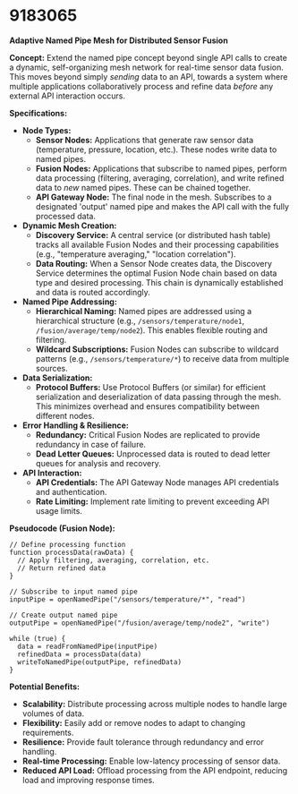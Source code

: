 # 9183065

**Adaptive Named Pipe Mesh for Distributed Sensor Fusion**

**Concept:** Extend the named pipe concept beyond single API calls to create a dynamic, self-organizing mesh network for real-time sensor data fusion. This moves beyond simply *sending* data to an API, towards a system where multiple applications collaboratively process and refine data *before* any external API interaction occurs.

**Specifications:**

*   **Node Types:**
    *   **Sensor Nodes:** Applications that generate raw sensor data (temperature, pressure, location, etc.). These nodes write data to named pipes.
    *   **Fusion Nodes:** Applications that subscribe to named pipes, perform data processing (filtering, averaging, correlation), and write refined data to *new* named pipes. These can be chained together.
    *   **API Gateway Node:** The final node in the mesh. Subscribes to a designated 'output' named pipe and makes the API call with the fully processed data.
*   **Dynamic Mesh Creation:**
    *   **Discovery Service:** A central service (or distributed hash table) tracks all available Fusion Nodes and their processing capabilities (e.g., "temperature averaging," "location correlation").
    *   **Data Routing:** When a Sensor Node creates data, the Discovery Service determines the optimal Fusion Node chain based on data type and desired processing. This chain is dynamically established and data is routed accordingly.
*   **Named Pipe Addressing:**
    *   **Hierarchical Naming:**  Named pipes are addressed using a hierarchical structure (e.g., `/sensors/temperature/node1`, `/fusion/average/temp/node2`). This enables flexible routing and filtering.
    *   **Wildcard Subscriptions:** Fusion Nodes can subscribe to wildcard patterns (e.g., `/sensors/temperature/*`) to receive data from multiple sources.
*   **Data Serialization:**
    *   **Protocol Buffers:** Use Protocol Buffers (or similar) for efficient serialization and deserialization of data passing through the mesh. This minimizes overhead and ensures compatibility between different nodes.
*   **Error Handling & Resilience:**
    *   **Redundancy:**  Critical Fusion Nodes are replicated to provide redundancy in case of failure.
    *   **Dead Letter Queues:**  Unprocessed data is routed to dead letter queues for analysis and recovery.
*   **API Interaction:**
    *   **API Credentials:** The API Gateway Node manages API credentials and authentication.
    *   **Rate Limiting:** Implement rate limiting to prevent exceeding API usage limits.

**Pseudocode (Fusion Node):**

```
// Define processing function
function processData(rawData) {
  // Apply filtering, averaging, correlation, etc.
  // Return refined data
}

// Subscribe to input named pipe
inputPipe = openNamedPipe("/sensors/temperature/*", "read")

// Create output named pipe
outputPipe = openNamedPipe("/fusion/average/temp/node2", "write")

while (true) {
  data = readFromNamedPipe(inputPipe)
  refinedData = processData(data)
  writeToNamedPipe(outputPipe, refinedData)
}
```

**Potential Benefits:**

*   **Scalability:** Distribute processing across multiple nodes to handle large volumes of data.
*   **Flexibility:** Easily add or remove nodes to adapt to changing requirements.
*   **Resilience:**  Provide fault tolerance through redundancy and error handling.
*   **Real-time Processing:** Enable low-latency processing of sensor data.
*   **Reduced API Load:** Offload processing from the API endpoint, reducing load and improving response times.